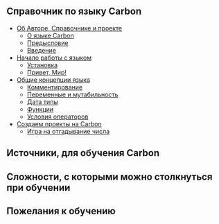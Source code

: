 
## Справочник по языку Carbon
- [Об Авторе, Справочнике и проекте][handbook]
  - [О языке Carbon][about_carbon]
  - [Предысловие][foreword]
  - [Введение][introduction]
- [Начало работы с языком][getting-started]
  - [Установка][installation]
  - [Привет, Мир!][hello_world]
- [Общие концепции языка][common-concepts]
  - [Комментирование][comments]
  - [Переменные и мутабильность][variables_and_mutability]
  - [Дата типы][data_types]
  - [Функции][functions]
  - [Условия операторов][control_flow]
- [Создаем проекты на Carbon][projects-in-carbon]
  - [Игра на отгадывание числа][guessing_game]
## Источники, для обучения Carbon

## Сложности, с которыми можно столкнуться при обучении

## Пожелания к обучению 


[handbook]: /handbook/README.md
[about_carbon]: /handbook/about_carbon
[foreword]: /handbook/foreword
[introduction]: /handbook/introduction

[getting-started]: handbook/getting-started/README.md
[installation]: handbook/getting-started/installation
[hello_world]: handbook/getting-started/structure

[common-concepts]: handbook/common-concepts/README.md
[comments]: handbook/common-concepts/comments
[control_flow]: handbook/common-concepts/control_flow
[data_types]: handbook/common-concepts/data_types
[functions]: handbook/common-concepts/functions
[variables_and_mutability]: handbook/common-concepts/variables_and_mutability

[projects-in-carbon]: handbook/projects-in-carbon/README.md
[guessing_game]: handbook/projects-in-carbon/guessing_game





